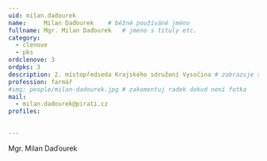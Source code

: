 ```yaml
---
uid: milan.dadourek
name:     Milan Daďourek  	# běžně používáné jméno
fullname: Mgr. Milan Daďourek  	# jméno s tituly etc.
category:
  - clenove
  - pks
ordclenove: 3
ordpks: 3
description: 2. místopředseda Krajského sdružení Vysočina # zobrazuje se v lide
profession: farmář
#img: people/milan-dadourek.jpg # zakomentuj radek dokud není fotka
mail:
  - milan.dadourek@pirati.cz
profiles:

  
---
```


Mgr. Milan Daďourek
